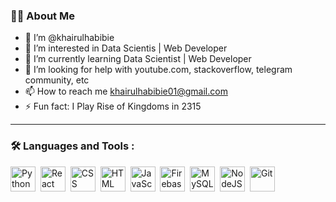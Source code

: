 ### :man_technologist: About Me

- 👋 I’m @khairulhabibie
- 👀 I’m interested in Data Scientis | Web Developer
- 🌱 I’m currently learning Data Scientist | Web Developer
- 🤔 I’m looking for help with youtube.com, stackoverflow, telegram community, etc
- 📫 How to reach me khairulhabibie01@gmail.com
- ⚡ Fun fact: I Play Rise of Kingdoms in 2315

---

### :hammer_and_wrench: Languages and Tools :

<div>
  <img src="https://github.com/khairulhabibie/devicon/blob/master/icons/python/python-original-wordmark.svg" title="Python" alt="Python" width="40" height="40"/>&nbsp;
  <img src="https://github.com/khairulhabibie/devicon/blob/master/icons/react/react-original-wordmark.svg" title="React" alt="React" width="40" height="40"/>&nbsp;
  <img src="https://github.com/khairulhabibie/devicon/blob/master/icons/css3/css3-plain-wordmark.svg"  title="CSS3" alt="CSS" width="40" height="40"/>&nbsp;
  <img src="https://github.com/khairulhabibie/devicon/blob/master/icons/html5/html5-original.svg" title="HTML5" alt="HTML" width="40" height="40"/>&nbsp;
  <img src="https://github.com/khairulhabibie/devicon/blob/master/icons/javascript/javascript-original.svg" title="JavaScript" alt="JavaScript" width="40" height="40"/>&nbsp;
  <img src="https://github.com/khairulhabibie/devicon/blob/master/icons/firebase/firebase-plain-wordmark.svg" title="Firebase" alt="Firebase" width="40" height="40"/>&nbsp;
  <img src="https://github.com/khairulhabibie/devicon/blob/master/icons/mysql/mysql-original-wordmark.svg" title="MySQL"  alt="MySQL" width="40" height="40"/>&nbsp;
  <img src="https://github.com/khairulhabibie/devicon/blob/master/icons/nodejs/nodejs-original-wordmark.svg" title="NodeJS" alt="NodeJS" width="40" height="40"/>&nbsp;
  <img src="https://github.com/khairulhabibie/devicon/blob/master/icons/git/git-original-wordmark.svg" title="Git" **alt="Git" width="40" height="40"/>
</div>
